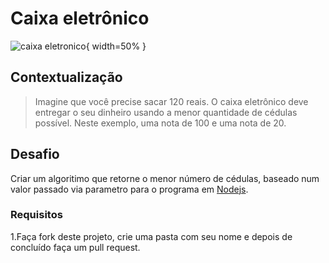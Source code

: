 # Caixa eletrônico

![caixa eletronico](https://c1.staticflickr.com/9/8044/8125974243_f6ce8726f2_b.jpg){ width=50% }

## Contextualização

> Imagine que você precise sacar 120 reais. O caixa eletrônico deve entregar o seu dinheiro usando a menor quantidade de cédulas possível. Neste exemplo, uma nota de  100 e uma nota de 20.

## Desafio

Criar um algoritimo que retorne o menor número de cédulas, baseado num valor passado via parametro para o programa em [Nodejs](<https://nodejs.org/en/>).


### Requisitos

1.Faça fork deste projeto, crie uma pasta com seu nome e depois de concluído faça um pull request.
